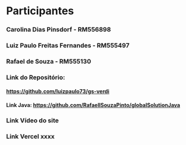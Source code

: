 # Participantes

### Carolina Dias Pinsdorf        - RM556898
### Luiz Paulo Freitas Fernandes  - RM555497
### Rafael de Souza               - RM555130

### Link do Repositório:

#### https://github.com/luizpaulo73/gs-verdi

#### Link Java: https://github.com/RafaellSouzaPinto/globalSolutionJava


### Link Vídeo do site
#### 

### Link Vercel xxxx